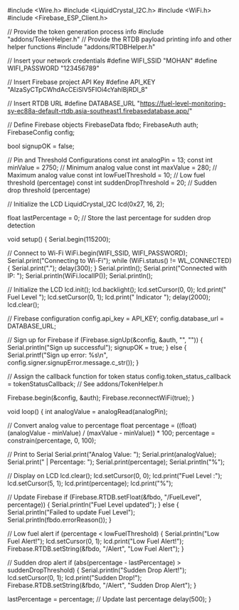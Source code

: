 #include <Wire.h>
#include <LiquidCrystal_I2C.h>
#include <WiFi.h>
#include <Firebase_ESP_Client.h>

// Provide the token generation process info
#include "addons/TokenHelper.h"
// Provide the RTDB payload printing info and other helper functions
#include "addons/RTDBHelper.h"

// Insert your network credentials
#define WIFI_SSID "MOHAN"
#define WIFI_PASSWORD "123456789"

// Insert Firebase project API Key
#define API_KEY "AIzaSyCTpCWhdAcCEiSlV5FIOi4cYahIBjRDl_8"

// Insert RTDB URL
#define DATABASE_URL "https://fuel-level-monitoring-sy-ec88a-default-rtdb.asia-southeast1.firebasedatabase.app/"

// Define Firebase objects
FirebaseData fbdo;
FirebaseAuth auth;
FirebaseConfig config;

bool signupOK = false;

// Pin and Threshold Configurations
const int analogPin = 13;
const int minValue = 2750;           // Minimum analog value
const int maxValue = 280;            // Maximum analog value
const int lowFuelThreshold = 10;     // Low fuel threshold (percentage)
const int suddenDropThreshold = 20;  // Sudden drop threshold (percentage)

// Initialize the LCD
LiquidCrystal_I2C lcd(0x27, 16, 2);

float lastPercentage = 0;  // Store the last percentage for sudden drop detection

void setup() {
  Serial.begin(115200);

  // Connect to Wi-Fi
  WiFi.begin(WIFI_SSID, WIFI_PASSWORD);
  Serial.print("Connecting to Wi-Fi");
  while (WiFi.status() != WL_CONNECTED) {
    Serial.print(".");
    delay(300);
  }
  Serial.println();
  Serial.print("Connected with IP: ");
  Serial.println(WiFi.localIP());
  Serial.println();

  // Initialize the LCD
  lcd.init();
  lcd.backlight();
  lcd.setCursor(0, 0);
  lcd.print("   Fuel Level   ");
  lcd.setCursor(0, 1);
  lcd.print("   Indicator    ");
  delay(2000);
  lcd.clear();

  // Firebase configuration
  config.api_key = API_KEY;
  config.database_url = DATABASE_URL;

  // Sign up for Firebase
  if (Firebase.signUp(&config, &auth, "", "")) {
    Serial.println("Sign up successful");
    signupOK = true;
  } else {
    Serial.printf("Sign up error: %s\n", config.signer.signupError.message.c_str());
  }

  // Assign the callback function for token status
  config.token_status_callback = tokenStatusCallback;  // See addons/TokenHelper.h

  Firebase.begin(&config, &auth);
  Firebase.reconnectWiFi(true);
}

void loop() {
  int analogValue = analogRead(analogPin);

  // Convert analog value to percentage
  float percentage = ((float)(analogValue - minValue) / (maxValue - minValue)) * 100;
  percentage = constrain(percentage, 0, 100);

  // Print to Serial
  Serial.print("Analog Value: ");
  Serial.print(analogValue);
  Serial.print(" | Percentage: ");
  Serial.print(percentage);
  Serial.println("%");

  // Display on LCD
  lcd.clear();
  lcd.setCursor(0, 0);
  lcd.print("Fuel Level :");
  lcd.setCursor(5, 1);
  lcd.print(percentage);
  lcd.print("%");

  // Update Firebase
  if (Firebase.RTDB.setFloat(&fbdo, "/FuelLevel", percentage)) {
    Serial.println("Fuel Level updated");
  } else {
    Serial.println("Failed to update Fuel Level");
    Serial.println(fbdo.errorReason());
  }

  // Low fuel alert
  if (percentage < lowFuelThreshold) {
    Serial.println("Low Fuel Alert!");
    lcd.setCursor(0, 1);
    lcd.print("Low Fuel Alert!");
    Firebase.RTDB.setString(&fbdo, "/Alert", "Low Fuel Alert");
  }

  // Sudden drop alert
  if (abs(percentage - lastPercentage) > suddenDropThreshold) {
    Serial.println("Sudden Drop Alert!");
    lcd.setCursor(0, 1);
    lcd.print("Sudden Drop!");
    Firebase.RTDB.setString(&fbdo, "/Alert", "Sudden Drop Alert");
  }

  lastPercentage = percentage;  // Update last percentage
  delay(500);
}
